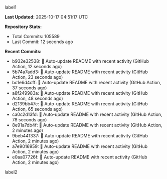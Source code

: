 
label1 
<!-- ACTIVITY_START -->
**Last Updated:** 2025-10-17 04:51:17 UTC

**Repository Stats:**
- Total Commits: 105589
- Last Commit: 12 seconds ago

**Recent Commits:**
- b932e32538: 🤖 Auto-update README with recent activity (GitHub Action, 12 seconds ago)
- 5b74a7add3: 🤖 Auto-update README with recent activity (GitHub Action, 23 seconds ago)
- bc1e6d4cff: 🤖 Auto-update README with recent activity (GitHub Action, 37 seconds ago)
- a8f249983a: 🤖 Auto-update README with recent activity (GitHub Action, 48 seconds ago)
- d2139bb47c: 🤖 Auto-update README with recent activity (GitHub Action, 65 seconds ago)
- ca0c2d13fd: 🤖 Auto-update README with recent activity (GitHub Action, 78 seconds ago)
- 8e91a7db4f: 🤖 Auto-update README with recent activity (GitHub Action, 2 minutes ago)
- 9beb441337: 🤖 Auto-update README with recent activity (GitHub Action, 2 minutes ago)
- a7e9016959: 🤖 Auto-update README with recent activity (GitHub Action, 2 minutes ago)
- e0aa07726f: 🤖 Auto-update README with recent activity (GitHub Action, 2 minutes ago)
<!-- ACTIVITY_END -->

label2
